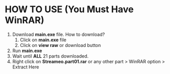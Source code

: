# HOW TO USE (You Must Have WinRAR)
1. Download **main.exe** file. How to download?
    1. Click on **main.exe** file
    2. Click on **view raw** or download button
2. Run **main.exe**
3. Wait until **ALL** 21 parts downloaded.
4. Right click on **Streameo.part01.rar** or any other part > WinRAR option > Extract Here